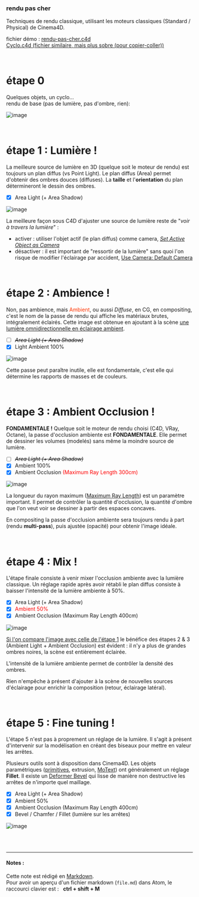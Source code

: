 ### rendu pas cher

Techniques de rendu classique, utilisant les moteurs classiques (Standard / Physical) de Cinema4D.

fichier démo :   [rendu-pas-cher.c4d](https://github.com/jniac/education/raw/master/motion/c4d/rendering/rendu-pas-cher/rendu-pas-cher.c4d)  
[Cyclo.c4d (fichier similaire, mais plus sobre (pour copier-coller))](https://github.com/jniac/education/blob/master/motion/c4d/rendering/Cyclo.c4d?raw=true)

<br>

# étape 0
Quelques objets, un cyclo...  
rendu de base (pas de lumière, pas d'ombre, rien):

![image](./rendu-1.png)

<br>

# étape 1 : Lumière !
La meilleure source de lumière en 3D (quelque soit le moteur de rendu) est toujours un plan diffus (vs Point Light). Le plan diffus (Area) permet d'obtenir des ombres douces (diffuses). La **taille** et l'**orientation** du plan détermineront le dessin des ombres.
- [x] Area Light (+ Area Shadow)

![image](./rendu-2.png)

La meilleure façon sous C4D d'ajuster une source de lumière reste de "*voir à travers la lumière*" :
- activer : utiliser l'objet actif (le plan diffus) comme camera, [*Set Active Object as Camera*](./Screens.md#setactiveobjectascamera)
- désactiver : il est important de "ressortir de la lumière" sans quoi l'on risque de modifier l'éclairage par accident, [Use Camera: Default Camera](./Screens.md#backtodefaultcamera)

<br>

# étape 2 : Ambience !
Non, pas ambience, mais <span style='color:#f30'>Ambient</span>, ou aussi _Diffuse_, en CG, en compositing, c'est le nom de la passe de rendu qui affiche les matériaux brutes, intégralement éclairés. Cette image est obtenue en ajoutant à la scène [une lumière omnidirectionnelle en éclairage ambient](./Screens.md#ambientlight).

- [ ] ~~_Area Light (+ Area Shadow)_~~
- [x] Light Ambient 100%

![image](./rendu-3.png)

Cette passe peut paraître inutile, elle est fondamentale, c'est elle qui détermine les rapports de masses et de couleurs.

<br>

# étape 3 : Ambient Occlusion !
**FONDAMENTALE !** Quelque soit le moteur de rendu choisi (C4D, VRay, Octane), la passe d'occlusion ambiente est **FONDAMENTALE**. Elle permet de dessiner les volumes (modelés) sans même la moindre source de lumière.
- [ ] ~~_Area Light (+ Area Shadow)_~~
- [x] Ambient 100%
- [x] Ambient Occlusion <span style='color:red'>(Maximum Ray Length 300cm)</span>

![image](./rendu-4.png)

La longueur du rayon maximum ([Maximum Ray Length](./Screens.md#maximumraylength)) est un paramètre important. Il permet de contrôler la quantité d'occlusion, la quantité d'ombre que l'on veut voir se dessiner à partir des espaces concaves.

En compositing la passe d'occlusion ambiente sera toujours rendu à part (rendu **multi-pass**), puis ajustée (opacité) pour obtenir l'image idéale.

<br>

# étape 4 : Mix !
L'étape finale consiste à venir mixer l'occlusion ambiente avec la lumière classique. Un réglage rapide après avoir rétabli le plan diffus consiste à baisser l'intensité de la lumière ambiente à 50%.


- [x] Area Light (+ Area Shadow)
- [x] <span style='color:red'>Ambient 50%</span>
- [x] Ambient Occlusion (Maximum Ray Length 400cm)

![image](./rendu-5.png)

[Si l'on compare l'image avec celle de l'étape 1](./Screens.md#comparaison) le bénéfice des étapes 2 & 3 (Ambient Light + Ambient Occlusion) est évident : il n'y a plus de grandes ombres noires, la scène est entièrement éclairée.

L'intensité de la lumière ambiente permet de contrôler la densité des ombres.

Rien n'empêche à présent d'ajouter à la scène de nouvelles sources d'éclairage pour enrichir la composition (retour, éclairage latéral).

<br>

# étape 5 : Fine tuning !

L'étape 5 n'est pas à proprement un réglage de la lumière. Il s'agit à présent d'intervenir sur la modélisation en créant des biseaux pour mettre en valeur les arrêtes.

Plusieurs outils sont à disposition dans Cinema4D. Les objets paramétriques ([primitives](./Screens.md#fillet-cube), extrusion, [MoText](./Screens.md#fillet-motext)) ont généralement un réglage **Fillet**. Il existe un [Deformer Bevel](./Screens.md#deformer-bevel) qui lisse de manière non destructive les arrêtes de n'importe quel maillage.

- [x] Area Light (+ Area Shadow)
- [x] Ambient 50%
- [x] Ambient Occlusion (Maximum Ray Length 400cm)
- [x] Bevel / Chamfer / Fillet (lumière sur les arrêtes)

![image](./rendu-6.png)

<br>
<br>

---  


#### Notes :
Cette note est rédigé en [Markdown]().  
Pour avoir un aperçu d'un fichier markdown (`file.md`) dans Atom, le raccourci clavier est :  
**ctrl + shift + M**
